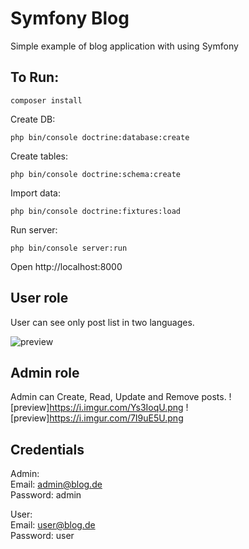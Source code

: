# Symfony Blog

Simple example of blog application with using Symfony

## To Run:

~~~
composer install
~~~

Create DB:

~~~
php bin/console doctrine:database:create
~~~

Create tables:

~~~
php bin/console doctrine:schema:create
~~~

Import data:

~~~
php bin/console doctrine:fixtures:load
~~~

Run server:

~~~
php bin/console server:run
~~~

Open http://localhost:8000

## User role

User can see only post list in two languages.

![preview](https://i.imgur.com/eZT0IgK.png)

## Admin role

Admin can Create, Read, Update and Remove posts.
![preview]https://i.imgur.com/Ys3IoqU.png
![preview]https://i.imgur.com/7I9uE5U.png

## Credentials

Admin:<br>
Email: admin@blog.de<br>
Password: admin

User:<br>
Email: user@blog.de<br>
Password: user
